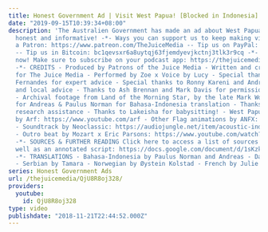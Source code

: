 ```yaml
---
title: Honest Government Ad | Visit West Papua! [Blocked in Indonesia]
date: "2019-09-15T10:39:34+08:00"
description: 'The Australien Government has made an ad about West Papua and it’s surprisingly
  honest and informative! -*- Ways you can support us to keep making videos: -- Become
  a Patron: https://www.patreon.com/TheJuiceMedia -- Tip us on PayPal: https://www.paypal.me/thejuicemedia
  -- Tip us in Bitcoin: bc1qevsxr6a8uytqj63fjemdyevjkctnj3tlk3r9cq -*- We have a PODCAST
  now! Make sure to subscribe on your podcast app: https://thejuicemedia.simplecast.com
  -*- CREDITS - Produced by Patrons of the Juice Media - Written and created by Giordano
  for The Juice Media - Performed by Zoe x Voice by Lucy - Special thanks to Clinton
  Fernandes for expert advice - Special thanks to Ronny Kareni and Andreas for consultation
  and local advice - Thanks to Ash Brennan and Mark Davis for permission to use photos/footage
  - Archival footage from Land of the Morning Star, by the late Mark Worth. - Thanks
  for Andreas & Paulus Norman for Bahasa-Indonesia translation - Thanks to Aida for
  research assistance - Thanks to Lakeisha for babysitting! - West Papua Flag animation
  by Arf: https://www.youtube.com/arf - Other Flag animations by ANFX: https://www.youtube.com/channel/UCfTYlMUOv1Lf48squrOH2YQ
  - Soundtrack by Neoclassic: https://audiojungle.net/item/acoustic-indie-upbeat/22790246?_ga=2.87689816.1961566987.1542838915-253995180.1542838915
  - Outro beat by Mozart x Eric Parsons: https://www.youtube.com/watch?v=z6JBBuNy8Oo
  -*- SOURCES & FURTHER READING Click here to access a list of sources I used, as
  well as an annotated script: https://docs.google.com/document/d/1sKzkXvfFLu-aBJqdN0qxgEDBLuHckkHIaWWrU5f4D_I/edit?usp=sharing
  -*- TRANSLATIONS - Bahasa-Indonesia by Paulus Norman and Andreas - Danish by Mabeli
  - Serbian by Tamara - Norwegian by Øystein Kolstad - French by Julie'
series: Honest Government Ads
url: /thejuicemedia/QjU8R8oj328/
providers:
  youtube:
    id: QjU8R8oj328
type: video
publishdate: "2018-11-21T22:44:52.000Z"
---
```

